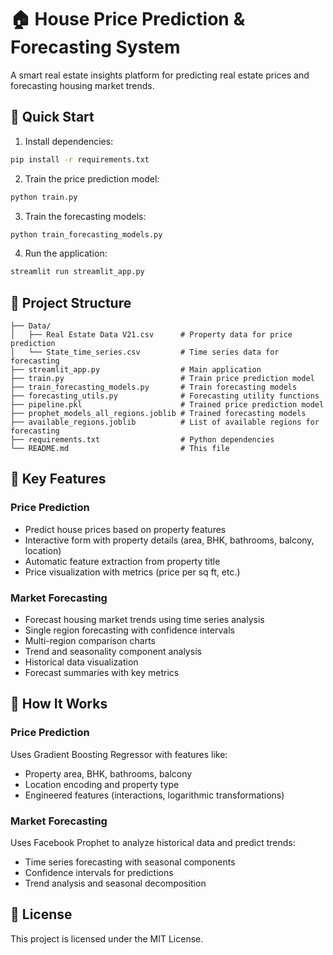 # 🏠 House Price Prediction & Forecasting System

A smart real estate insights platform for predicting real estate prices and forecasting housing market trends.

## 🚀 Quick Start

1. Install dependencies:
```bash
pip install -r requirements.txt
```

2. Train the price prediction model:
```bash
python train.py
```

3. Train the forecasting models:
```bash
python train_forecasting_models.py
```

4. Run the application:
```bash
streamlit run streamlit_app.py
```

## 📁 Project Structure

```
├── Data/
│   ├── Real Estate Data V21.csv      # Property data for price prediction
│   └── State_time_series.csv         # Time series data for forecasting
├── streamlit_app.py                  # Main application
├── train.py                          # Train price prediction model
├── train_forecasting_models.py       # Train forecasting models
├── forecasting_utils.py              # Forecasting utility functions
├── pipeline.pkl                      # Trained price prediction model
├── prophet_models_all_regions.joblib # Trained forecasting models
├── available_regions.joblib          # List of available regions for forecasting
├── requirements.txt                  # Python dependencies
└── README.md                         # This file
```

## 🎯 Key Features

### Price Prediction
- Predict house prices based on property features
- Interactive form with property details (area, BHK, bathrooms, balcony, location)
- Automatic feature extraction from property title
- Price visualization with metrics (price per sq ft, etc.)

### Market Forecasting
- Forecast housing market trends using time series analysis
- Single region forecasting with confidence intervals
- Multi-region comparison charts
- Trend and seasonality component analysis
- Historical data visualization
- Forecast summaries with key metrics

## 🧠 How It Works

### Price Prediction
Uses Gradient Boosting Regressor with features like:
- Property area, BHK, bathrooms, balcony
- Location encoding and property type
- Engineered features (interactions, logarithmic transformations)

### Market Forecasting
Uses Facebook Prophet to analyze historical data and predict trends:
- Time series forecasting with seasonal components
- Confidence intervals for predictions
- Trend analysis and seasonal decomposition

## 📄 License


This project is licensed under the MIT License.
